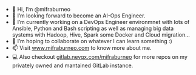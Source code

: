 - 👋 Hi, I’m @mifraburneo
- 👀 I’m looking forward to become an AI-Ops Engineer.
- 🌱 I’m currently working on a DevOps Engineer environmnet with lots of Ansible, Python and Bash scripting as well as managing big data systems with Hadoop, Hive, Spark some Docker and Cloud migration...
- 💞️ I’m hoping to collaborate on whatever I can learn something :)
- 📫 Visit www.mifraburneo.com to know more about me.
- 💻 Also checkout [gitlab.nevqx.com/mifraburneo](gitlab.nevqx.com/mifraburneo) for more repos on my privately owned and mantained GitLab instance.

<!---
mifraburneo/mifraburneo is a ✨ special ✨ repository because its `README.md` (this file) appears on your GitHub profile.
You can click the Preview link to take a look at your changes.
--->
